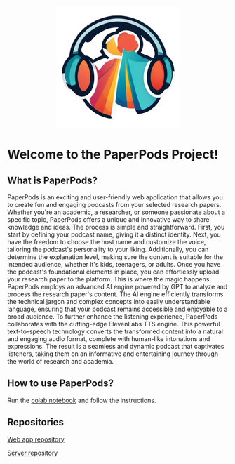 <p align="center">
  <img src="media/logo.png" alt="Alt text">
</p>

# Welcome to the PaperPods Project!

## What is PaperPods?

PaperPods is an exciting and user-friendly web application that allows you to create fun and engaging podcasts from your selected research papers. Whether you're an academic, a researcher, or someone passionate about a specific topic, PaperPods offers a unique and innovative way to share knowledge and ideas. The process is simple and straightforward. First, you start by defining your podcast name, giving it a distinct identity. Next, you have the freedom to choose the host name and customize the voice, tailoring the podcast's personality to your liking. Additionally, you can determine the explanation level, making sure the content is suitable for the intended audience, whether it's kids, teenagers, or adults. Once you have the podcast's foundational elements in place, you can effortlessly upload your research paper to the platform. This is where the magic happens: PaperPods employs an advanced AI engine powered by GPT to analyze and process the research paper's content. The AI engine efficiently transforms the technical jargon and complex concepts into easily understandable language, ensuring that your podcast remains accessible and enjoyable to a broad audience. To further enhance the listening experience, PaperPods collaborates with the cutting-edge ElevenLabs TTS engine. This powerful text-to-speech technology converts the transformed content into a natural and engaging audio format, complete with human-like intonations and expressions. The result is a seamless and dynamic podcast that captivates listeners, taking them on an informative and entertaining journey through the world of research and academia.

## How to use PaperPods?

Run the <a href="https://colab.research.google.com/drive/1ovUZ7I4BJ0wfHTlgOiZlwV7ph2Xe1K39#scrollTo=f_0YRZiUylMW" target="_blank">colab notebook</a> and follow the instructions.

## Repositories

<p><a href="https://github.com/yupikaiei/paperpods-web" target="_blank">Web app repository</a></p>
<a href="https://github.com/yupikaiei/paperpods-server" target="_blank">Server repository</a>


